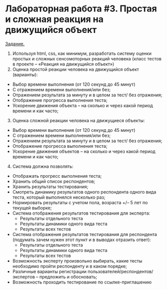 # Лабораторная работа #3. **Простая и сложная реакция на движущийся объект**
<ins>Задание.</ins>

1.	Используя html, css, как минимум, разработать систему оценки простых и сложных сенсомоторных реакций человека (класс тестов в проекте – «Реакция на движущийся объект») 
2.	Оценка простой реакции человека на движущийся объект (варианты): 
-	Выбор времени выполнения (от 120 секунд до 45 минут) 
-	С отражением времени выполнения/или без; 
-	Отражением результата за минуту и в целом за тест/ без отражения; 
-	Отображение прогресса выполнения теста; 
-	Ускорение движения объекта – на сколько и через какой период времени и как часто; 
3.	Оценка сложной реакции человека на движущиеся объекты: 
-	Выбор времени выполнения (от 120 секунд до 45 минут) 
-	С отражением времени выполнения/или без; 
-	Отражением результата за минуту и в целом за тест/ без отражения; 
-	Отображение прогресса выполнения теста; 
-	Ускорение движения объектов – на сколько и через какой период времени и как часто; 
4.	Система должна позволять: 
-	 Отображать прогресс выполнения теста; 
-	Хранить общий список респондентов; 
-	Хранить результаты тестирования; 
-	Смотреть динамику результатов одного респондента одного вида теста, который выполнялся несколько раз; 
-	Нормировать результаты с учетом пола, возраста +/– 5 лет по текущей выборке; 
-	Система отображения результатов тестирования для эксперта: 
    -	Результаты отдельного теста 
    -	Результаты динамики одного вида теста 
    -	Результаты всех тестов 
-	Система отображения результатов тестирования для респондента (подумать зачем нужен этот пункт и в выводах отразить ответ): 
    -	Результаты отдельного теста 
    -	Результаты динамики одного вида теста 
    -	Результаты всех тестов 
-	Возможность эксперту произвольно выбирать, какие тесты необходимо пройти респонденту и в каком порядке;
-	Различные варианты регистрации пользователей/респондентов/экспертов – предложить и обосновать; 
-	Возможность проходить тестирование по ссылке-приглашению
